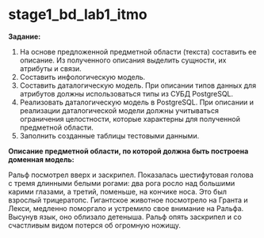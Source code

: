 # stage1_bd_lab1_itmo

**Задание:**
1.	На основе предложенной предметной области (текста) составить ее описание. Из полученного описания выделить сущности, их атрибуты и связи.
2.	Составить инфологическую модель.
3.	Составить даталогическую модель. При описании типов данных для атрибутов должны использоваться типы из СУБД PostgreSQL.
4.	Реализовать даталогическую модель в PostgreSQL. При описании и реализации даталогической модели должны учитываться ограничения целостности, которые характерны для полученной предметной области.
5.	Заполнить созданные таблицы тестовыми данными.

**Описание предметной области, по которой должна быть построена доменная модель:**

Ральф посмотрел вверх и заскрипел. Показалась шестифутовая голова с тремя длинными белыми рогами: два рога росло над большими карими глазами, а третий, поменьше, на кончике носа. Это был взрослый трицератопс. Гигантское животное посмотрело на Гранта и Лекси, медленно поморгало и устремило свое внимание на Ральфа. Высунув язык, оно облизало детеныша.  Ральф опять заскрипел и со счастливым видом потерся об огромную ножищу.
